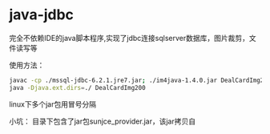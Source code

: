 # java-jdbc

完全不依赖IDE的java脚本程序,实现了jdbc连接sqlserver数据库，图片裁剪，文件读写等

使用方法：
``` bash
javac -cp ./mssql-jdbc-6.2.1.jre7.jar; ./im4java-1.4.0.jar DealCardImg200.java
java -Djava.ext.dirs=./ DealCardImg200
```

linux下多个jar包用冒号分隔


小坑：
目录下包含了jar包sunjce_provider.jar，该jar拷贝自
